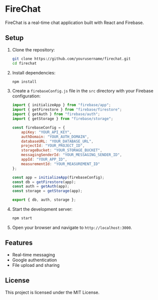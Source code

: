 # FireChat

FireChat is a real-time chat application built with React and Firebase.

## Setup
   
1. Clone the repository:
    ```bash
    git clone https://github.com/yourusername/firechat.git
    cd firechat
    ```

2. Install dependencies:
    ```bash
    npm install
    ```

3. Create a `firebaseConfig.js` file in the `src` directory with your Firebase configuration:
    ```javascript
    import { initializeApp } from "firebase/app";
    import { getFirestore } from "firebase/firestore";
    import { getAuth } from "firebase/auth";
    import { getStorage } from "firebase/storage";

    const firebaseConfig = {
        apiKey: "YOUR_API_KEY",
        authDomain: "YOUR_AUTH_DOMAIN",
        databaseURL: "YOUR_DATABASE_URL",
        projectId: "YOUR_PROJECT_ID",
        storageBucket: "YOUR_STORAGE_BUCKET",
        messagingSenderId: "YOUR_MESSAGING_SENDER_ID",
        appId: "YOUR_APP_ID",
        measurementId: "YOUR_MEASUREMENT_ID"
    };

    const app = initializeApp(firebaseConfig);
    const db = getFirestore(app);
    const auth = getAuth(app);
    const storage = getStorage(app);

    export { db, auth, storage };
    ```

4. Start the development server:
    ```bash
    npm start
    ```

5. Open your browser and navigate to `http://localhost:3000`.

## Features

- Real-time messaging
- Google authentication
- File upload and sharing

## License

This project is licensed under the MIT License.

